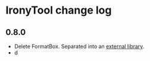 # IronyTool change log

## 0.8.0

* Delete FormatBox. Separated into an [external library](https://github.com/irony1090/irony-format).
* d


